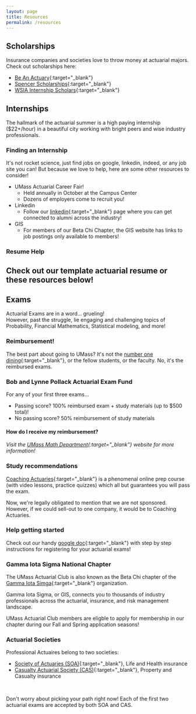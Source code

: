 ```yaml
---
layout: page
title: Resources
permalink: /resources
---
```

## Scholarships
Insurance companies and societies love to throw money at actuarial majors.
Check out scholarships here:
- [Be An Actuary](https://www.beanactuary.org/college-study/scholarships/){:target="_blank"}
- [Spencer Scholarships](https://www.spencered.org/scholarships){:target="_blank"}
- [WSIA Internship Scholars](https://www.wsia.org/wcm/Talent_Development__and___U40/Internship_Program/wcm/Internship___U40/Internships/WSIA_Internships.aspx){:target="_blank"}

## Internships
The hallmark of the actuarial summer is a high paying internship ($22+/hour) in a beautiful city working with bright peers and wise industry professionals.

<!-- Add internship  -->
### Finding an Internship
It's not rocket science, just find jobs on google, linkedin, indeed, or any job site you can!  But because we love to help, here are some other resources to consider!
- UMass Actuarial Career Fair!
    - Held annually in October at the Campus Center
    - Dozens of employers come to recruit you!
- Linkedin
    - Follow our [linkedin](https://www.linkedin.com/company/umass-gis-beta-chi/about/?viewAsMember=true){:target="_blank"} page where you can get connected to alumni across the industry!
- GIS
    - For members of our Beta Chi Chapter, the GIS website has links to job postings only available to members!

### Resume Help
<!-- TODO add template resume, link Etched Actuary -->
Check out our template actuarial resume or these resources below!
- 

## Exams
Actuarial Exams are in a word... grueling!<br> However, past the struggle, lie engaging and challenging topics of Probability, Financial Mathematics, Statistical modeling, and more!

### Reimbursement!
The best part about going to UMass?  It's not the [number one dining](https://www.umass.edu/news/article/umass-amherst-ranked-no-1-best-campus-food-sixth-year){:target="_blank"}, or the fellow students, or the faculty.  No, it's the reimbursed exams.

### Bob and Lynne Pollack Actuarial Exam Fund <br>
<!-- add image here for exam fund! -->
For any of your first three exams...
- Passing score? 100% reimbursed exam + study materials (up to $500 total)!
- No passing score? 50% reimbursement of study materials

#### How do I receive my reimbursement?
*Visit the [UMass Math Department](https://www.umass.edu/mathematics-statistics/undergraduate/actuarial-science#Exam%20Fund){:target="_blank"} website for more information!*

### Study recommendations
<!-- TODO include logo above-->
[Coaching Actuaries](https://www.coachingactuaries.com/){:target="_blank"} is a phenomenal online prep course (with video lessons, practice quizzes) which all but guarantees you will pass the exam.

Now, we're legally obligated to mention that we are not sponsored.  However, if we could sell-out to one company, it would be to Coaching Actuaries.

<!-- TODO Update Google Doc to more general exam help -->
### Help getting started
Check out our handy [google doc](https://docs.google.com/document/d/1EApZiSwlVIs4XAN_rNUJLItER-W4LU79aF6nvxgW7JY/edit?usp=sharing){:target="_blank"} with step by step instructions for registering for your actuarial exams!

### Gamma Iota Sigma National Chapter
<!-- TODO include image of GIS here -->
The UMass Actuarial Club is also known as the Beta Chi chapter of the [Gamma Iota Simga](https://www.gammaiotasigma.org/){:target="_blank"} organization.

Gamma Iota Sigma, or GIS, connects you to thousands of industry professionals across the actuarial, insurance, and risk management landscape.

UMass Actuarial Club members are eligble to apply for membership in our chapter during our Fall and Spring application seasons!

### Actuarial Societies
Professional Actuaires belong to two societies:
- [Society of Actuaries (SOA)](https://www.soa.org/member/){:target="_blank"}, Life and Health insurance
- [Casualty Actuarial Society (CAS)](https://www.casact.org/){:target="_blank"}, Property and Casualty insurance
<br> 

Don't worry about picking your path right now!  Each of the first two actuarial exams are accepted by both SOA and CAS.